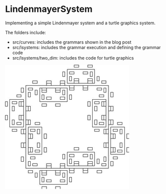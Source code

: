 # LindenmayerSystem
Implementing a simple Lindenmayer system and a turtle graphics system.

The folders include:
+ src/curves: includes the grammars shown in the blog post
+ src/lsystems: includes the grammar execution and defining the grammar code
+ src/lsystems/two_dim: includes the code for turtle graphics

![](images/islands_lakes.png)
